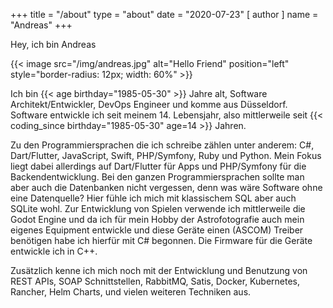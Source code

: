 +++
title = "/about"
type = "about"
date = "2020-07-23"
[ author ]
  name = "Andreas"
+++

Hey, ich bin Andreas

{{< image src="/img/andreas.jpg" alt="Hello Friend" position="left" style="border-radius: 12px; width: 60%" >}}

Ich bin {{< age  birthday="1985-05-30" >}} Jahre alt, Software Architekt/Entwickler, DevOps Engineer und komme aus Düsseldorf. Software entwickle ich seit meinem 14. Lebensjahr, also mittlerweile seit {{< coding_since birthday="1985-05-30" age=14 >}} Jahren.

Zu den Programmiersprachen die ich schreibe zählen unter anderem: C#, Dart/Flutter, JavaScript, Swift, PHP/Symfony, Ruby und Python. Mein Fokus liegt dabei allerdings auf Dart/Flutter für Apps und PHP/Symfony für die Backendentwicklung.
Bei den ganzen Programmiersprachen sollte man aber auch die Datenbanken nicht vergessen, denn was wäre Software ohne eine Datenquelle? Hier fühle ich mich mit klassischem SQL aber auch SQLite wohl.
Zur Entwicklung von Spielen verwende ich mittlerweile die Godot Engine und da ich für mein Hobby der Astrofotografie auch mein eigenes Equipment entwickle und diese Geräte einen (ASCOM) Treiber benötigen habe ich hierfür mit C# begonnen. Die Firmware für die Geräte entwickle ich in C++.

Zusätzlich kenne ich mich noch mit der Entwicklung und Benutzung von REST APIs, SOAP Schnittstellen, RabbitMQ, Satis, Docker, Kubernetes, Rancher, Helm Charts, und vielen weiteren Techniken aus.
